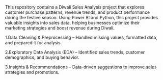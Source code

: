 This repository contains a Diwali Sales Analysis project that explores customer purchase patterns, revenue trends, and product performance during the festive season. Using Power BI and Python, this project provides valuable insights into sales data, helping businesses optimize their marketing strategies and boost revenue during Diwali.

1.Data Cleaning & Preprocessing – Handled missing values, formatted data, and prepared it for analysis.

2.Exploratory Data Analysis (EDA) – Identified sales trends, customer demographics, and buying behavior.

3.Insights & Recommendations – Data-driven suggestions to improve sales strategies and promotions.
